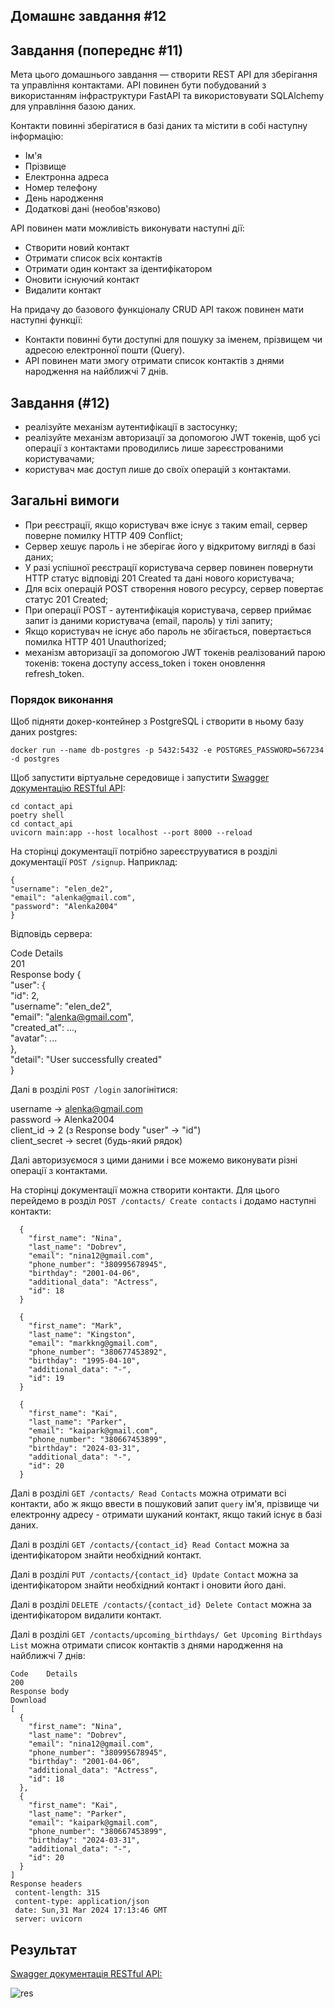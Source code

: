 ## Домашнє завдання #12
    
## Завдання (попереднє #11)
  
Мета цього домашнього завдання — створити REST API для зберігання та управління контактами. API повинен бути побудований з використанням інфраструктури FastAPI та використовувати SQLAlchemy для управління базою даних.  

Контакти повинні зберігатися в базі даних та містити в собі наступну інформацію:  
* Ім'я
* Прізвище
* Електронна адреса
* Номер телефону
* День народження
* Додаткові дані (необов'язково)


API повинен мати можливість виконувати наступні дії:  
* Створити новий контакт
* Отримати список всіх контактів
* Отримати один контакт за ідентифікатором
* Оновити існуючий контакт
* Видалити контакт


На придачу до базового функціоналу CRUD API також повинен мати наступні функції:   

* Контакти повинні бути доступні для пошуку за іменем, прізвищем чи адресою електронної пошти (Query).     
* API повинен мати змогу отримати список контактів з днями народження на найближчі 7 днів.    
  
  
## Завдання (#12)

* реалізуйте механізм аутентифікації в застосунку;   
* реалізуйте механізм авторизації за допомогою JWT токенів, щоб усі операції з контактами проводились лише зареєстрованими користувачами;
* користувач має доступ лише до своїх операцій з контактами.


## Загальні вимоги

* При реєстрації, якщо користувач вже існує з таким email, сервер поверне помилку HTTP 409 Conflict;
* Сервер хешує пароль і не зберігає його у відкритому вигляді в базі даних;
* У разі успішної реєстрації користувача сервер повинен повернути HTTP статус відповіді 201 Created та дані нового користувача;
* Для всіх операцій POST створення нового ресурсу, сервер повертає статус 201 Created;
* При операції POST - аутентифікація користувача, сервер приймає запит із даними користувача (email, пароль) у тілі запиту;
* Якщо користувач не існує або пароль не збігається, повертається помилка HTTP 401 Unauthorized;
* механізм авторизації за допомогою JWT токенів реалізований парою токенів: токена доступу access_token і токен оновлення refresh_token.


### Порядок виконання

Щоб підняти докер-контейнер з PostgreSQL і створити в ньому базу даних postgres:  

```
docker run --name db-postgres -p 5432:5432 -e POSTGRES_PASSWORD=567234 -d postgres  
```

Щоб запустити віртуальне середовище і запустити [Swagger документацію RESTful API](http://127.0.0.1:8000/docs):    

```cd contact_api```   
```poetry shell```    
```cd contact_api```    
```uvicorn main:app --host localhost --port 8000 --reload```    

На сторінці документації потрібно зареєструуватися в розділі документації ```POST /signup```. Наприклад:  
```  
{    
"username": "elen_de2",  
"email": "alenka@gmail.com",    
"password": "Alenka2004"  
}  
```

Відповідь сервера:  
  
Code	Details  
201	  
Response body 
{  
  "user": {  
    "id": 2,  
    "username": "elen_de2",  
    "email": "alenka@gmail.com",  
    "created_at": ...,  
    "avatar": ...  
  },  
  "detail": "User successfully created"  
}  
  
Далі в розділі ```POST /login``` залогінітися:  
  
username -> alenka@gmail.com  
password -> Alenka2004  
client_id -> 2 (з Response body "user" -> "id")  
client_secret -> secret (будь-який рядок)
  
Далі авторизуємося з цими даними і все можемо виконувати різні операції з контактами.  
   
На сторінці документації можна створити контакти. Для цього перейдемо в розділ ```POST /contacts/ Create contacts``` і додамо наступні контакти:
```
  {
    "first_name": "Nina",
    "last_name": "Dobrev",
    "email": "nina12@gmail.com",
    "phone_number": "380995678945",
    "birthday": "2001-04-06",
    "additional_data": "Actress",
    "id": 18
  }
```
```
  {
    "first_name": "Mark",
    "last_name": "Kingston",
    "email": "markkng@gmail.com",
    "phone_number": "380677453892",
    "birthday": "1995-04-10",
    "additional_data": "-",
    "id": 19
  }
```
```
  {
    "first_name": "Kai",
    "last_name": "Parker",
    "email": "kaipark@gmail.com",
    "phone_number": "380667453899",
    "birthday": "2024-03-31",
    "additional_data": "-",
    "id": 20
  }
```

Далі в розділі ```GET /contacts/ Read Contacts``` можна отримати всі контакти, або ж якщо ввести в пошуковий запит ```query``` ім'я, прізвище чи електронну адресу - отримати шуканий контакт, якщо такий існує в базі даних.  
  
Далі в розділі ```GET /contacts/{contact_id} Read Contact``` можна за ідентифікатором знайти необхідний контакт.  
     
Далі в розділі ```PUT /contacts/{contact_id} Update Contact``` можна за ідентифікатором знайти необхідний контакт і оновити його дані.  
  
Далі в розділі ```DELETE /contacts/{contact_id} Delete Contact``` можна за ідентифікатором видалити контакт.

Далі в розділі ```GET /contacts/upcoming_birthdays/ Get Upcoming Birthdays List``` можна отримати список контактів з днями народження на найближчі 7 днів:

```
Code	Details  
200	  
Response body  
Download  
[  
  {  
    "first_name": "Nina",  
    "last_name": "Dobrev",  
    "email": "nina12@gmail.com",  
    "phone_number": "380995678945",  
    "birthday": "2001-04-06",  
    "additional_data": "Actress",  
    "id": 18  
  },
  {
    "first_name": "Kai",  
    "last_name": "Parker",  
    "email": "kaipark@gmail.com",  
    "phone_number": "380667453899",  
    "birthday": "2024-03-31",  
    "additional_data": "-",  
    "id": 20  
  }  
]  
Response headers  
 content-length: 315   
 content-type: application/json   
 date: Sun,31 Mar 2024 17:13:46 GMT   
 server: uvicorn   
```

## Результат   

[Swagger документація RESTful API:](http://127.0.0.1:8000/docs)  
  
![res](contact_api/contact_api/result/res.jpg)
